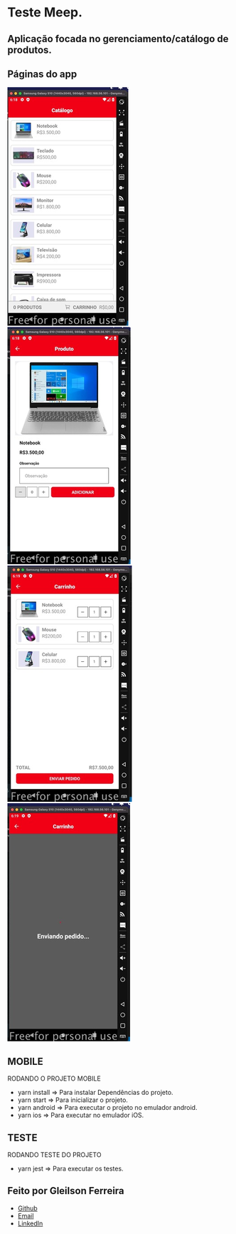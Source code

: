 # Teste Meep.  

## Aplicação focada no gerenciamento/catálogo de produtos.

## Páginas do app
![Foto do App catálogo](https://github.com/fgleilsonf/meep-cart-test/blob/main/images/catalogo.jpeg)
![Foto do App detalhe](https://github.com/fgleilsonf/meep-cart-test/blob/main/images/detalhe.jpeg)
![Foto do App cart](https://github.com/fgleilsonf/meep-cart-test/blob/main/images/cart.jpeg)
![Foto do App success](https://github.com/fgleilsonf/meep-cart-test/blob/main/images/loading.jpeg)

## MOBILE
RODANDO O PROJETO MOBILE
* yarn install => Para instalar Dependências do projeto.
* yarn start => Para inicializar o projeto.
* yarn android => Para executar o projeto no emulador android.
* yarn ios => Para executar no emulador iOS.

## TESTE
RODANDO TESTE DO PROJETO
* yarn jest => Para executar os testes.

## Feito por Gleilson Ferreira
* [Github](https://github.com/fgleilsonf)
* [Email](mailto://fgleilsonf@gmail.com)
* [LinkedIn](https://www.linkedin.com/in/gleilson-ferreira-84948a104)
